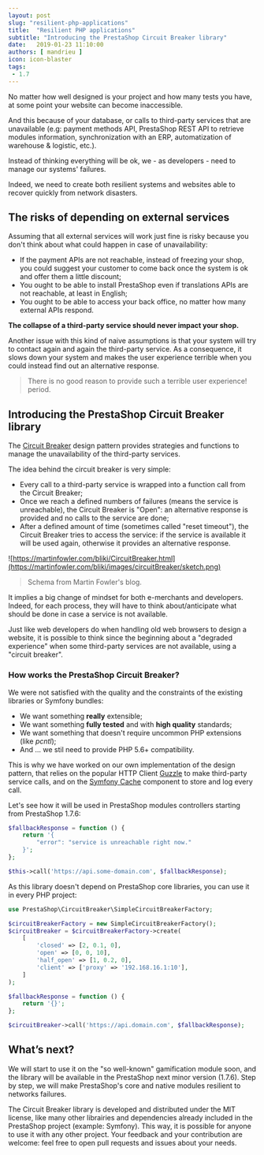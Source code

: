 ```yaml
---
layout: post
slug: "resilient-php-applications"
title:  "Resilient PHP applications"
subtitle: "Introducing the PrestaShop Circuit Breaker library"
date:   2019-01-23 11:10:00
authors: [ mandrieu ]
icon: icon-blaster
tags:
 - 1.7
---
```


No matter how well designed is your project and how many tests you have, at some point your website can become inaccessible.

And this because of your database, or calls to third-party services that are unavailable (e.g: payment methods API, PrestaShop REST API to retrieve modules information, synchronization with an ERP, automatization of warehouse & logistic, etc.).

Instead of thinking everything will be ok, we - as developers - need to manage our systems' failures.

Indeed, we need to create both resilient systems and websites able to recover quickly from network disasters.

## The risks of depending on external services

Assuming that all external services will work just fine is risky because you don't think about what could happen in case of unavailability:

* If the payment APIs are not reachable, instead of freezing your shop, you could suggest your customer to come back once the system is ok and offer them a little discount;
* You ought to be able to install PrestaShop even if translations APIs are not reachable, at least in English;
* You ought to be able to access your back office, no matter how many external APIs respond.

**The collapse of a third-party service should never impact your shop.**

Another issue with this kind of naive assumptions is that your system will try to contact again and again the third-party service. As a consequence, it slows down your system and makes the user experience terrible when you could instead find out an alternative response.

> There is no good reason to provide such a terrible user experience! period.

## Introducing the PrestaShop Circuit Breaker library

The [Circuit Breaker](https://martinfowler.com/bliki/CircuitBreaker.html) design pattern provides strategies and functions to manage the unavailability of the third-party services.

The idea behind the circuit breaker is very simple:

* Every call to a third-party service is wrapped into a function call from the Circuit Breaker;
* Once we reach a defined numbers of failures (means the service is unreachable), the Circuit Breaker is "Open": an alternative response is provided and no calls to the service are done;
* After a defined amount of time (sometimes called "reset timeout"), the Circuit Breaker tries to access the service: if the service is available it will be used again, otherwise it provides an alternative response.

![https://martinfowler.com/bliki/CircuitBreaker.html](https://martinfowler.com/bliki/images/circuitBreaker/sketch.png)

> Schema from Martin Fowler's blog.

It implies a big change of mindset for both e-merchants and developers. Indeed, for each process, they will have to think about/anticipate what should be done in case a service is not available.

Just like web developers do when handling old web browsers to design a website, it is possible to think since the beginning about a "degraded experience" when some third-party services are not available, using a "circuit breaker".

### How works the PrestaShop Circuit Breaker?

We were not satisfied with the quality and the constraints of the existing libraries or Symfony bundles:

* We want something **really** extensible;
* We want something **fully tested** and with **high quality** standards;
* We want something that doesn't require uncommon PHP extensions (like *pcntl*);
* And ... we stil need to provide PHP 5.6+ compatibility.


This is why we have worked on our own implementation of the design pattern, that relies on the popular HTTP Client [Guzzle](http://docs.guzzlephp.org/en/stable/index.html) to make third-party service calls, and on the [Symfony Cache](https://symfony.com/doc/3.4/components/cache.html#simple-caching-psr-16) component to store and log every call.

Let's see how it will be used in PrestaShop modules controllers starting from PrestaShop 1.7.6:

```php
$fallbackResponse = function () {
    return '{
        "error": "service is unreachable right now."
    }';
};

$this->call('https://api.some-domain.com', $fallbackResponse);
```

As this library doesn't depend on PrestaShop core libraries, you can use it in every PHP project:

```php
use PrestaShop\CircuitBreaker\SimpleCircuitBreakerFactory;

$circuitBreakerFactory = new SimpleCircuitBreakerFactory();
$circuitBreaker = $circuitBreakerFactory->create(
    [
        'closed' => [2, 0.1, 0],
        'open' => [0, 0, 10],
        'half_open' => [1, 0.2, 0],
        'client' => ['proxy' => '192.168.16.1:10'],
    ]
);

$fallbackResponse = function () {
    return '{}';
};

$circuitBreaker->call('https://api.domain.com', $fallbackResponse);
```

## What’s next?

We will start to use it on the "so well-known" gamification module soon, and the library will be available in the PrestaShop next minor version (1.7.6). Step by step, we will make PrestaShop's core and native modules resilient to networks failures.

The Circuit Breaker library is developed and distributed under the MIT license, like many other librairies and dependencies already included in the PrestaShop project (example: Symfony). This way, it is possible for anyone to use it with any other project. Your feedback and your contribution are welcome: feel free to open pull requests and issues about your needs.
